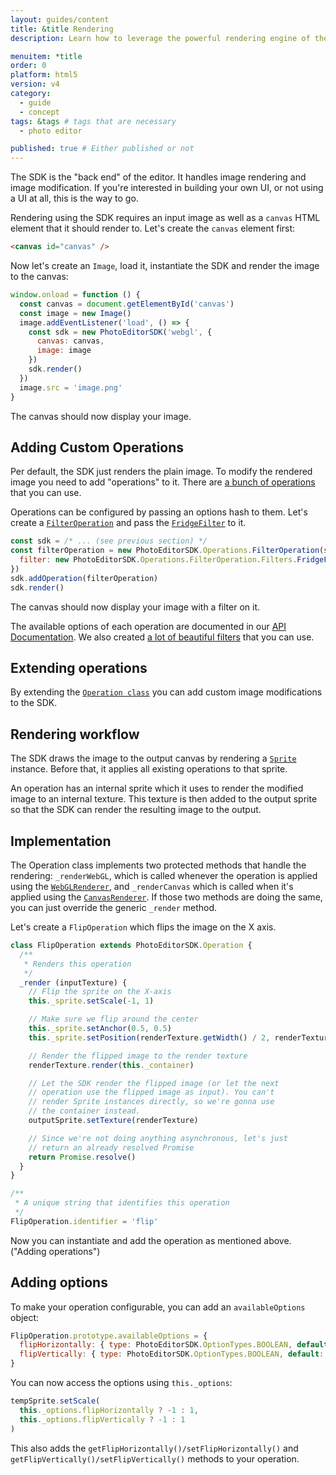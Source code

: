 ```yaml
---
layout: guides/content
title: &title Rendering
description: Learn how to leverage the powerful rendering engine of the PhotoEditor SDK for HTML5 and how to wire it with your own custom UI or no UI at all.

menuitem: *title
order: 0
platform: html5
version: v4
category:
  - guide
  - concept
tags: &tags # tags that are necessary
  - photo editor

published: true # Either published or not
---
```


The SDK is the "back end" of the editor. It handles image rendering and image modification. If
you're interested in building your own UI, or not using a UI at all, this is the way to go.

Rendering using the SDK requires an input image as well as a `canvas` HTML element that it should
render to. Let's create the `canvas` element first:

```html
<canvas id="canvas" />
```

Now let's create an `Image`, load it, instantiate the SDK and render the image to the canvas:

```js
window.onload = function () {
  const canvas = document.getElementById('canvas')
  const image = new Image()
  image.addEventListener('load', () => {
    const sdk = new PhotoEditorSDK('webgl', {
      canvas: canvas,
      image: image
    })
    sdk.render()
  })
  image.src = 'image.png'
}
```

The canvas should now display your image.

## Adding Custom Operations

Per default, the SDK just renders the plain image. To modify the rendered image you need to add
"operations" to it. There are [a bunch of operations](https://docs.photoeditorsdk.com/apidocs/html5/v4/PhotoEditorSDK.Operations.html)
that you can use.

Operations can be configured by passing an options hash to them. Let's create a [`FilterOperation`](https://docs.photoeditorsdk.com/apidocs/html5/v4/PhotoEditorSDK.Operations.FilterOperation.html)
and pass the [`FridgeFilter`](https://docs.photoeditorsdk.com/apidocs/html5/v4/PhotoEditorSDK.Filters.FridgeFilter.html) to it.

```js
const sdk = /* ... (see previous section) */
const filterOperation = new PhotoEditorSDK.Operations.FilterOperation(sdk, {
  filter: new PhotoEditorSDK.Operations.FilterOperation.Filters.FridgeFilter()
})
sdk.addOperation(filterOperation)
sdk.render()
```

The canvas should now display your image with a filter on it.

The available options of each operation are documented in our [API Documentation](https://docs.photoeditorsdk.com/apidocs/html5/v4/PhotoEditorSDK.Operations.html).
We also created [a lot of beautiful filters](https://docs.photoeditorsdk.com/apidocs/html5/v4/PhotoEditorSDK.Filters.html) that you can use.


## Extending operations

By extending the [`Operation class`](https://docs.photoeditorsdk.com/apidocs/html5/v4/PhotoEditorSDK.Operation.html)
you can add custom image modifications to the SDK.

## Rendering workflow

The SDK draws the image to the output canvas by rendering a [`Sprite`](https://docs.photoeditorsdk.com/apidocs/html5/v4/PhotoEditorSDK.Engine.Sprite.html)
instance. Before that, it applies all existing operations to that sprite.

An operation has an internal sprite which it uses to render the modified image to an internal
texture. This texture is then added to the output sprite so that the SDK can render the resulting
image to the output.

## Implementation

The Operation class implements two protected methods that handle the rendering: `_renderWebGL`, which
is called whenever the operation is applied using the [`WebGLRenderer`](https://docs.photoeditorsdk.com/apidocs/html5/v4/PhotoEditorSDK.Engine.WebGLRenderer.html),
and `_renderCanvas` which is called when it's applied using the [`CanvasRenderer`](https://docs.photoeditorsdk.com/apidocs/html5/v4/PhotoEditorSDK.Engine.CanvasRenderer.html).
If those two methods are doing the same, you can just override the generic `_render` method.

Let's create a `FlipOperation` which flips the image on the X axis.


```js
class FlipOperation extends PhotoEditorSDK.Operation {
  /**
   * Renders this operation
   */
  _render (inputTexture) {
    // Flip the sprite on the X-axis
    this._sprite.setScale(-1, 1)

    // Make sure we flip around the center
    this._sprite.setAnchor(0.5, 0.5)
    this._sprite.setPosition(renderTexture.getWidth() / 2, renderTexture.getHeight() / 2)

    // Render the flipped image to the render texture
    renderTexture.render(this._container)

    // Let the SDK render the flipped image (or let the next
    // operation use the flipped image as input). You can't
    // render Sprite instances directly, so we're gonna use
    // the container instead.
    outputSprite.setTexture(renderTexture)

    // Since we're not doing anything asynchronous, let's just
    // return an already resolved Promise
    return Promise.resolve()
  }
}

/**
 * A unique string that identifies this operation
 */
FlipOperation.identifier = 'flip'
```

Now you can instantiate and add the operation as mentioned above. ("Adding operations")

## Adding options

To make your operation configurable, you can add an `availableOptions` object:

```js
FlipOperation.prototype.availableOptions = {
  flipHorizontally: { type: PhotoEditorSDK.OptionTypes.BOOLEAN, default: false },
  flipVertically: { type: PhotoEditorSDK.OptionTypes.BOOLEAN, default: false }
}
```

You can now access the options using `this._options`:

```js
tempSprite.setScale(
  this._options.flipHorizontally ? -1 : 1,
  this._options.flipVertically ? -1 : 1
)
```

This also adds the `getFlipHorizontally()/setFlipHorizontally()` and `getFlipVertically()/setFlipVertically()`
methods to your operation.
